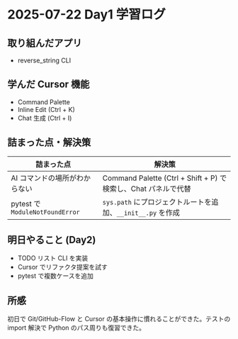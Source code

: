 # 2025-07-22 Day1 学習ログ

## 取り組んだアプリ
- reverse_string CLI

## 学んだ Cursor 機能
- Command Palette
- Inline Edit (Ctrl + K)
- Chat 生成 (Ctrl + I)

## 詰まった点・解決策
| 詰まった点 | 解決策 |
| --- | --- |
| AI コマンドの場所がわからない | Command Palette (Ctrl + Shift + P) で検索し、Chat パネルで代替 |
| pytest で `ModuleNotFoundError` | `sys.path` にプロジェクトルートを追加、`__init__.py` を作成 |

## 明日やること (Day2)
- TODO リスト CLI を実装
- Cursor でリファクタ提案を試す
- pytest で複数ケースを追加

## 所感
初日で Git/GitHub-Flow と Cursor の基本操作に慣れることができた。テストの import 解決で Python のパス周りも復習できた。 